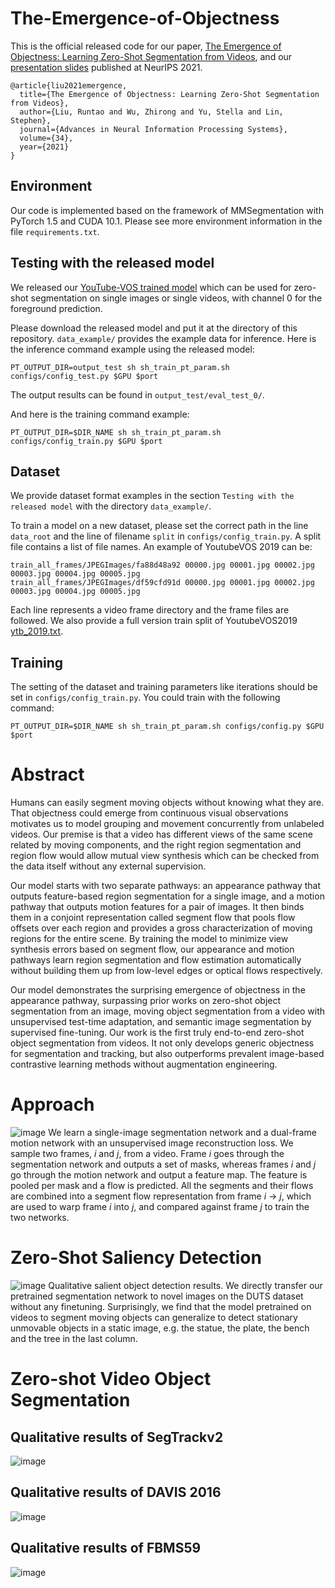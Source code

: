 # The-Emergence-of-Objectness
This is the official released code for our paper, [The Emergence of Objectness: Learning Zero-Shot Segmentation from Videos](https://openreview.net/pdf?id=grfI7Rnv5P), and our [presentation slides](https://drive.google.com/file/d/1iM6mHTHWssl8Q3vqbsW0fC4Pqki-UbfM/view?usp=sharing) published at NeurIPS 2021. 

    @article{liu2021emergence,
      title={The Emergence of Objectness: Learning Zero-Shot Segmentation from Videos},
      author={Liu, Runtao and Wu, Zhirong and Yu, Stella and Lin, Stephen},
      journal={Advances in Neural Information Processing Systems},
      volume={34},
      year={2021}
    }

## Environment
Our code is implemented based on the framework of MMSegmentation with PyTorch 1.5 and CUDA 10.1. Please see more environment information in the file `requirements.txt`. 

## Testing with the released model
We released our [YouTube-VOS trained model](https://frontiers.blob.core.windows.net/pretraining/checkpoints/amd_pretrained.pth) which can be used for zero-shot segmentation on single images or single videos, with channel 0 for the foreground prediction. 

Please download the released model and put it at the directory of this repository. `data_example/` provides the example data for inference. Here is the inference command example using the released model: 

    PT_OUTPUT_DIR=output_test sh sh_train_pt_param.sh configs/config_test.py $GPU $port

The output results can be found in `output_test/eval_test_0/`.

And here is the training command example:
    
    PT_OUTPUT_DIR=$DIR_NAME sh sh_train_pt_param.sh configs/config_train.py $GPU $port

## Dataset
We provide dataset format examples in the section `Testing with the released model` with the directory `data_example/`.

To train a model on a new dataset, please set the correct path in the line `data_root` and the line of filename `split` in `configs/config_train.py`. A split file contains a list of file names. An example of YoutubeVOS 2019 can be:

    train_all_frames/JPEGImages/fa88d48a92 00000.jpg 00001.jpg 00002.jpg 00003.jpg 00004.jpg 00005.jpg 
    train_all_frames/JPEGImages/df59cfd91d 00000.jpg 00001.jpg 00002.jpg 00003.jpg 00004.jpg 00005.jpg
   
Each line represents a video frame directory and the frame files are followed. We also provide a full version train split of YoutubeVOS2019 [ytb_2019.txt](https://drive.google.com/file/d/15JX--24eHgM2OK4AK75teZTEiYgrrS8m/view?usp=sharing).

## Training
The setting of the dataset and training parameters like iterations should be set in `configs/config_train.py`. You could train with the following command:

    PT_OUTPUT_DIR=$DIR_NAME sh sh_train_pt_param.sh configs/config.py $GPU $port

# Abstract
Humans can easily segment moving objects without knowing what they are. That objectness could emerge from continuous visual observations motivates us to model grouping and movement concurrently from unlabeled videos. Our premise is that a video has different views of the same scene related by moving components, and the right region segmentation and region flow would allow mutual view synthesis which can be checked from the data itself without any external supervision. 

Our model starts with two separate pathways: an appearance pathway that outputs feature-based region segmentation for a single image, and a motion pathway that outputs motion features for a pair of images. It then binds them in a conjoint representation called segment flow that pools flow offsets over each region and provides a gross characterization of moving regions for the entire scene. By training the model to minimize view synthesis errors based on segment flow, our appearance and motion pathways learn region segmentation and flow estimation automatically without building them up from low-level edges or optical flows respectively. 

Our model demonstrates the surprising emergence of objectness in the appearance pathway, surpassing prior works on zero-shot object segmentation from an image, moving object segmentation from a video with unsupervised test-time adaptation, and semantic image segmentation by supervised fine-tuning. Our work is the first truly end-to-end zero-shot object segmentation from videos. It not only develops generic objectness for segmentation and tracking, but also outperforms prevalent image-based contrastive learning methods without augmentation engineering.

# Approach 
![image](https://user-images.githubusercontent.com/45531420/141472988-2618129e-1bee-4a12-af91-0498566f3b6f.png)
We learn a single-image segmentation network and a dual-frame motion network with an unsupervised image reconstruction loss. We sample two frames, $i$ and $j$, from a video. Frame $i$ goes through the segmentation network and outputs a set of masks, whereas frames $i$ and $j$ go through the motion network and output a feature map. The feature is pooled per mask and a flow is predicted. All the segments and their flows are combined into a segment flow representation from frame $i$ → $j$, which are used to warp frame $i$ into $j$, and compared against frame $j$ to train the two networks.

# Zero-Shot Saliency Detection
![image](https://user-images.githubusercontent.com/45531420/141473099-c36d807f-4a34-4818-b185-f8c7f44aec47.png)
Qualitative salient object detection results. We directly transfer our pretrained segmentation network to novel images on the DUTS dataset without any finetuning. Surprisingly, we find that the model pretrained on videos to segment moving objects can generalize to detect stationary unmovable objects in a static image, e.g. the statue, the plate, the bench and the tree in the last column.

# Zero-shot Video Object Segmentation
## Qualitative results of SegTrackv2
![image](https://user-images.githubusercontent.com/45531420/141473734-2c273d96-d9a5-42f3-9372-667d873f483c.png)

## Qualitative results of DAVIS 2016
![image](https://user-images.githubusercontent.com/45531420/141473806-8566300c-e399-409c-98b9-11b06483c76f.png)

## Qualitative results of FBMS59
![image](https://user-images.githubusercontent.com/45531420/141473838-ea03d3e9-5c02-4c83-b750-10ed9588a537.png)


